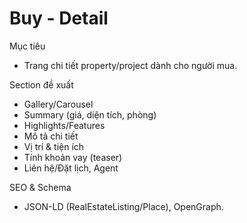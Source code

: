 # Buy - Detail

Mục tiêu
- Trang chi tiết property/project dành cho người mua.

Section đề xuất
- Gallery/Carousel
- Summary (giá, diện tích, phòng)
- Highlights/Features
- Mô tả chi tiết
- Vị trí & tiện ích
- Tính khoản vay (teaser)
- Liên hệ/Đặt lịch, Agent

SEO & Schema
- JSON-LD (RealEstateListing/Place), OpenGraph.
